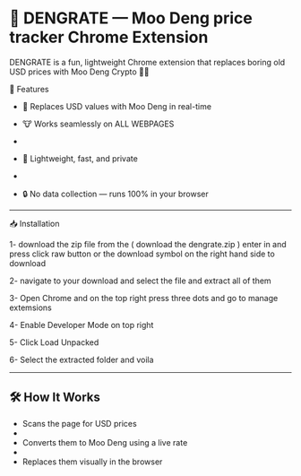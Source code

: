 # 🦛 DENGRATE — Moo Deng price tracker Chrome Extension

DENGRATE is a fun, lightweight Chrome extension that replaces boring old USD prices with Moo Deng Crypto 🦛💸

 🚀 Features

- 💸 Replaces USD values with Moo Deng in real-time

- 🐮 Works seamlessly on ALL WEBPAGES
- 
- 🧠 Lightweight, fast, and private
- 
- 🔒 No data collection — runs 100% in your browser

---
 📥 Installation

 1- download the zip file from the ( download the dengrate.zip ) enter in and press click raw button or the  download symbol on the right hand side to download 
 
 2- navigate to your download and select the file and extract all of them 

 3- Open Chrome and on the top right press three dots and go to manage extemsions 

 4- Enable Developer Mode on top right 

 5- Click Load Unpacked

 6- Select the extracted folder and voila


---

## 🛠️ How It Works

- Scans the page for USD prices
- 
- Converts them to Moo Deng using a live rate
- 
- Replaces them visually in the browser

